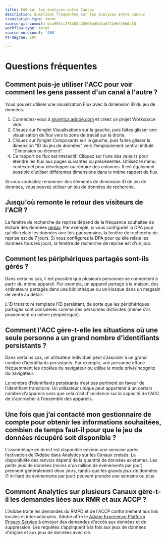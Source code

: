 ```yaml
---
title: FAQ sur les analyses entre Canaux
description: Questions fréquentes sur les analyses entre Canaux
translation-type: tm+mt
source-git-commit: dca995fc271b02a26568ed8d4a672b96f10b0a18
workflow-type: tm+mt
source-wordcount: '460'
ht-degree: 20%

---
```



# Questions fréquentes

## Comment puis-je utiliser l&#39;ACC pour voir comment les gens passent d&#39;un canal à l&#39;autre ?

Vous pouvez utiliser une visualisation Flux avec la dimension ID du jeu de données.

1. Connectez-vous à [analytics.adobe.com](https://analytics.adobe.com) et créez un projet Workspace vide.
2. Cliquez sur l’onglet Visualisations sur la gauche, puis faites glisser une visualisation de flux vers la zone de travail sur la droite.
3. Cliquez sur l’onglet Composants sur la gauche, puis faites glisser la dimension &quot;ID du jeu de données&quot; vers l’emplacement central intitulé &quot;Dimension ou élément&quot;.
4. Ce rapport de flux est interactif. Cliquez sur l’une des valeurs pour étendre les flux aux pages suivantes ou précédentes. Utilisez le menu contextuel pour développer ou réduire des colonnes. Il est également possible d’utiliser différentes dimensions dans le même rapport de flux.

Si vous souhaitez renommer des éléments de dimension ID de jeu de données, vous pouvez utiliser un jeu de données de recherche.

## Jusqu&#39;où remonte le retour des visiteurs de l&#39;ACR ?

La fenêtre de recherche de reprise dépend de la fréquence souhaitée de lecture des données [replay](replay.md). Par exemple, si vous configurez la DPA pour qu&#39;elle relaie les données une fois par semaine, la fenêtre de recherche de reprise est de 7 jours. Si vous configurez la DPA pour qu&#39;elle relaie les données tous les jours, la fenêtre de recherche de reprise est d&#39;un jour.

## Comment les périphériques partagés sont-ils gérés ?

Dans certains cas, il est possible que plusieurs personnes se connectent à partir du même appareil. Par exemple, un appareil partagé à la maison, des ordinateurs partagés dans une bibliothèque ou un kiosque dans un magasin de vente au détail.

L’ID transitoire remplace l’ID persistant, de sorte que les périphériques partagés sont considérés comme des personnes distinctes (même s’ils proviennent du même périphérique).

## Comment l&#39;ACC gère-t-elle les situations où une seule personne a un grand nombre d&#39;identifiants persistants ?

Dans certains cas, un utilisateur individuel peut s’associer à un grand nombre d’identifiants persistants. Par exemple, une personne efface fréquemment les cookies du navigateur ou utilise le mode privé/incognito du navigateur.

Le nombre d’identifiants persistants n’est pas pertinent en faveur de l’identifiant transitoire. Un utilisateur unique peut appartenir à un certain nombre d&#39;appareils sans que cela n&#39;ait d&#39;incidence sur la capacité de l&#39;ACC de s&#39;accrocher à l&#39;ensemble des appareils.

## Une fois que j’ai contacté mon gestionnaire de compte pour obtenir les informations souhaitées, combien de temps faut-il pour que le jeu de données récupéré soit disponible ?

L’assemblage en direct est disponible environ une semaine après l’activation de l’Adobe dans Analytics sur les Canaux croisés. La disponibilité des renvois dépend de la quantité de données existantes. Les petits jeux de données (moins d&#39;un million de événements par jour) prennent généralement deux jours, tandis que les grands jeux de données (1 milliard de événements par jour) peuvent prendre une semaine ou plus.

## Comment Analytics sur plusieurs Canaux gère-t-il les demandes liées aux RMR et aux ACCP ?

L&#39;Adobe traite les demandes du RMPD et de l&#39;ACCP conformément aux lois locales et internationales. Adobe offre le [Adobe Experience Platform Privacy Service](https://experienceleague.adobe.com/docs/experience-platform/privacy/home.html) à envoyer des demandes d&#39;accès aux données et de suppression. Les requêtes s’appliquent à la fois aux jeux de données d’origine et aux jeux de données avec clé.
